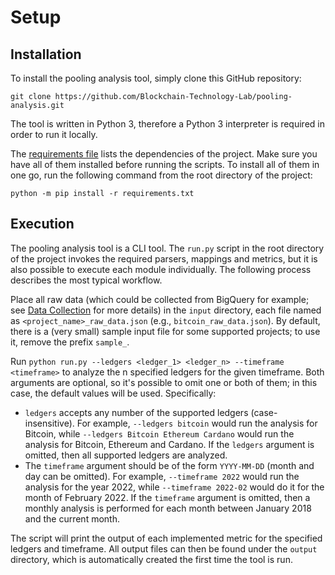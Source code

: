 # Setup

## Installation

To install the pooling analysis tool, simply clone this GitHub repository:

    git clone https://github.com/Blockchain-Technology-Lab/pooling-analysis.git

The tool is written in Python 3, therefore a Python 3 interpreter is required in order to run it locally.

The [requirements file](requirements.txt) lists the dependencies of the project.
Make sure you have all of them installed before running the scripts. To install
all of them in one go, run the following command from the root directory of the
project:

    python -m pip install -r requirements.txt


## Execution

The pooling analysis tool is a CLI tool.
The `run.py` script in the root directory of the project invokes the required parsers, mappings and metrics, but it is
also possible to execute each module individually. The following process describes the most typical workflow.

Place all raw data (which could be collected from BigQuery for example; see [Data Collection](data.md) for more details)
in the `input` directory, each file named as `<project_name>_raw_data.json` (e.g., `bitcoin_raw_data.json`). By default,
there is a (very small) sample input file for some supported projects; to use it, remove the prefix `sample_`.

Run `python run.py --ledgers <ledger_1> <ledger_n> --timeframe <timeframe>` to
analyze the n specified ledgers for the given timeframe.
Both arguments are optional, so it's possible to omit one or both of them; in this case, the default values
will be used. Specifically:

- `ledgers` accepts any number of the supported ledgers (case-insensitive). For example, `--ledgers bitcoin`
would run the analysis for Bitcoin, while `--ledgers Bitcoin Ethereum Cardano` would run the analysis for Bitcoin,
Ethereum and Cardano. If the `ledgers` argument is omitted, then all supported ledgers are analyzed.
- The `timeframe` argument should be of the form `YYYY-MM-DD` (month and day can be omitted). For example,
`--timeframe 2022` would run the analysis for the year 2022, while `--timeframe 2022-02` would do it for the month of
February 2022. If the `timeframe` argument is omitted, then a monthly analysis is performed for each month between
January 2018 and the current month.

The script will print the output of each implemented metric for the specified ledgers and timeframe.
All output files can then be found under the `output` directory, which is automatically created the first time the tool is run.
